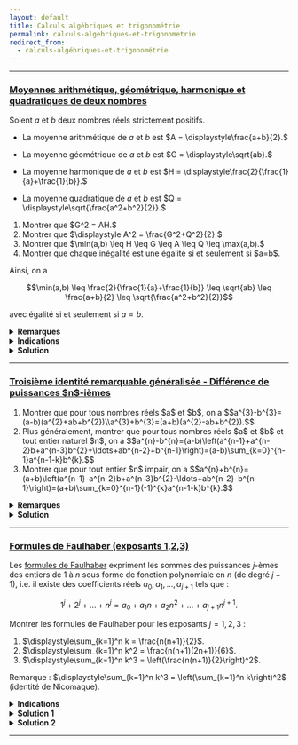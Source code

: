 ```yaml
---
layout: default
title: Calculs algébriques et trigonométrie
permalink: calculs-algebriques-et-trigonometrie
redirect_from:
  - calculs-algébriques-et-trigonométrie
---
```


---

<h3 id="moyennes-arithmetique-geometrique-harmonique-quadratique">
  <a href="#moyennes-arithmetique-geometrique-harmonique-quadratique" class="header">
  Moyennes arithmétique, géométrique, harmonique et quadratiques de deux nombres</a>
</h3>

Soient $a$ et $b$ deux nombres réels strictement positifs.

- La moyenne arithmétique de $a$ et $b$ est $A = \displaystyle\frac{a+b}{2}.$

- La moyenne géométrique de $a$ et $b$ est $G = \displaystyle\sqrt{ab}.$

- La moyenne harmonique de $a$ et $b$ est $H = \displaystyle\frac{2}{\frac{1}{a}+\frac{1}{b}}.$

- La moyenne quadratique de $a$ et $b$ est $Q = \displaystyle\sqrt{\frac{a^2+b^2}{2}}.$

<ol>
  <li>
    Montrer que $G^2 = AH.$
  </li>
  <li>
    Montrer que $\displaystyle A^2 = \frac{G^2+Q^2}{2}.$
  </li>
  <li>
    Montrer que $\min(a,b) \leq H \leq G \leq A \leq Q \leq \max(a,b).$
  </li>
  <li>
    Montrer que chaque inégalité est une égalité si et seulement si $a=b$.
  </li>
</ol>

Ainsi, on a

$$\min(a,b) \leq \frac{2}{\frac{1}{a}+\frac{1}{b}} \leq \sqrt{ab} \leq \frac{a+b}{2} \leq \sqrt{\frac{a^2+b^2}{2}}$$

avec égalité si et seulement si $a=b$.

<details>
  <summary><b>Remarques</b></summary>
    Ces moyennes sont généralisables à $n$ nombres réels strictement positifs $a_1,\ldots,a_n$ :
    $$A = \frac{a_1+\ldots+a_n}{n},\quad G = \sqrt[n]{a_1\ldots a_n},\quad H = \frac{n}{\frac{1}{a_1}+\ldots+\frac{1}{a_n}},\quad Q = \sqrt{\frac{a_1^2+\ldots+a_n^2}{n}}.$$
    Les égalités des questions 1. et 2. sont fausses en général pour $n>2$, mais les inégalités restent vraies :
    $$\min(a_1,\ldots,a_n) \leq H \leq G \leq A \leq Q \leq \max(a_1,\ldots,a_n).$$
    C'est-à-dire :
    $$\min(a_1,\ldots,a_n) \leq \frac{n}{\frac{1}{a_1}+\ldots+\frac{1}{a_n}} \leq \sqrt[n]{a_1\ldots a_n} \leq \frac{a_1+\ldots+a_n}{n} \leq \sqrt{\frac{a_1^2+\ldots+a_n^2}{n}} \leq \max(a_1,\ldots,a_n).$$
    Voici une visualisation géométrique des moyennes arithmétique, géométrique, harmonique et quadratique :
    <p align="center">
    <img src="https://upload.wikimedia.org/wikipedia/commons/c/cc/Inegalites_moyennes.gif" alt="Diagramme de Venn de la différence symétrique" width="400"/>
    </p>
    De plus, on peut démontrer la formule $\displaystyle A^2 = \frac{G^2+Q^2}{2}$ à partir de ce dessin et en utilisant le théorème de Pythagore plusieurs fois :
    $$A^2 + OK^2 = Q^2,\quad G^2 + OK^2 = (OP+H)^2 = A^2.$$
    Pour finir, voici une preuve géométriques des inégalités :
    $$\min(a,b) \leq H = \frac{2}{\frac{1}{a}+\frac{1}{b}} \leq \sqrt{ab} = G \leq \frac{a+b}{2} = A \leq \sqrt{\frac{a^2+b^2}{2}} = Q \leq \max(a,b).$$
    <p align="center">
    <img src="https://upload.wikimedia.org/wikipedia/commons/thumb/a/a1/QM_AM_GM_HM_inequality_visual_proof.svg/1920px-QM_AM_GM_HM_inequality_visual_proof.svg.png" alt="Diagramme de Venn de la différence symétrique" width="400"/>
    </p>
</details>

<details>
  <summary><b>Indications</b></summary>
    Pour la question 3., commencer par la dernière inégalité et montrer que $Q \leq \max(a,b)$, puis $A \leq Q$ etc.
</details>

<details>
  <summary><b>Solution</b></summary>
    <ol>
      <li>
        $\displaystyle AH = \frac{a+b}{2}\frac{2}{\frac{1}{a}+\frac{1}{b}} = \frac{a+b}{\frac{a+b}{ab}} = ab = G^2$.
      </li>
      <li>
        $\displaystyle G^2+Q^2 = ab + \frac{a^2+b^2}{2} = \frac{2ab+a^2+b^2}{2} = 2\frac{(a+b)^2}{4} = 2A^2$.
      </li>
      <li>
        $\bullet\ Q \leq \max(a,b)$ :
        $$Q = \sqrt{\frac{a^2+b^2}{2}} \leq \sqrt{\frac{\max(a^2,b^2)+\max(a^2,b^2)}{2}} = \sqrt{\max(a^2,b^2)} = \sqrt{\max(a,b)^2} = \max(a,b).$$
        $\bullet\ A \leq Q$ :
        $$A \leq Q \iff A^2 \leq Q^2 \iff \frac{a^2+2ab+b^2}{4} \leq \frac{a^2+b^2}{2} \iff 0 \leq a^2-2ab+b^2 = (a-b)^2.$$
        $\bullet\ G \leq A$ :
        $$G \leq A \iff G^2 \leq A^2 \iff ab \leq \frac{a^2+2ab+b^2}{4} \iff 0 \leq a^2-2ab+b^2 = (a-b)^2.$$
        $\bullet\ H \leq G$ :
        $$H \leq G \iff \frac{2ab}{a+b} \leq \sqrt{ab} \iff \sqrt{ab} \leq \frac{a+b}{2} \iff G \leq A.$$
        On pouvait aussi utiliser la question 1. :
        $$\displaystyle H \leq G \iff \frac{G^2}{A} \leq G \iff G \leq A.$$
        $\bullet\ \min(a,b) \leq H$ :
        $$\min(a,b) \leq H = \frac{2}{\frac{1}{a}+\frac{1}{b}} \iff \frac{\frac{1}{a}+\frac{1}{b}}{2} \leq \frac{1}{\min(a,b)} = \max\left(\frac1a,\frac1b\right) \iff \frac{a'+b'}{2} \leq \max(a',b')$$
        avec $a' = \frac1a$ et $b' = \frac1b$ des nombres réels strictement positifs, et on invoque l'inégalité $A\leq\max(a,b)$.
      </li>
      <li>
        D'après les preuves de la question 3, on voit que chaque inégalité est une égalité si et seulement si $a=b$ :<br>
        $\bullet\ Q = \max(a,b) \iff a^2+b^2 = 2\max(a^2,b^2) \iff a^2 = b^2 \iff a=b$ ($a,b>0$).<br>
        $\bullet\ A = Q \iff (a-b)^2 = 0 \iff a=b$.<br>
        $\bullet\ G = A \iff (a-b)^2 = 0 \iff a=b$.<br>
        $\bullet\ H = G \iff G = A \iff a=b$.<br>
        $\bullet\ \displaystyle \min(a,b) = H \iff \frac{\frac1a+\frac1b}{2} = \max\left(\frac1a,\frac1b\right) \iff \frac1a = \frac1b \iff a=b$.
      </li>
    </ol>
</details>

---

<h3 id="troisieme-identite-remarquable-generalisee">
  <a href="#troisieme-identite-remarquable-generalisee" class="header">
  Troisième identité remarquable généralisée - Différence de puissances $n$-ièmes</a>
</h3>

<ol>
  <li>
    Montrer que pour tous nombres réels $a$ et $b$, on a
    $$a^{3}-b^{3}=(a-b)(a^{2}+ab+b^{2})\\a^{3}+b^{3}=(a+b)(a^{2}-ab+b^{2}).$$
  </li>
  <li>
    Plus généralement, montrer que pour tous nombres réels $a$ et $b$ et tout entier naturel $n$, on a
    $$a^{n}-b^{n}=(a-b)\left(a^{n-1}+a^{n-2}b+a^{n-3}b^{2}+\ldots+ab^{n-2}+b^{n-1}\right)=(a-b)\sum_{k=0}^{n-1}a^{n-1-k}b^{k}.$$
  </li>
  <li>
    Montrer que pour tout entier $n$ impair, on a
    $$a^{n}+b^{n}=(a+b)\left(a^{n-1}-a^{n-2}b+a^{n-3}b^{2}-\ldots+ab^{n-2}-b^{n-1}\right)=(a+b)\sum_{k=0}^{n-1}(-1)^{k}a^{n-1-k}b^{k}.$$
  </li>
</ol>

<details>
  <summary><b>Remarques</b></summary>
    Ces identités généralisent celle bien connue pour $n=2$ : $a^2-b^2=(a-b)(a+b)$.<br>
    De plus, ces formules sont vraies pour $a$ et $b$ dans $\mathbb{C}$, ou plus généralement dans un anneau commutatif (en gros une structure algébrique où l'on peut additionner et multiplier, avec la distributivité et la commutativité) ou dans un anneau quelconque où $a$ et $b$ commutent.
</details>

<details>
  <summary><b>Solution</b></summary>
    <ol>
      <li>
        On développe les produits :
        $$\begin{align*}
          (a-b)(a^{2}+ab+b^{2}) &= a^{3}+a^{2}b+ab^{2}-a^{2}b-ab^{2}-b^{3}\\
          &= a^{3}-b^{3}.
        \end{align*}$$
        $$\begin{align*}
          (a+b)(a^{2}-ab+b^{2}) &= a^{3}-a^{2}b+ab^{2}+a^{2}b-ab^{2}-b^{3}\\
          &= a^{3}+b^{3}.
        \end{align*}$$
      </li>
      <li>
        On développe :
        $$\begin{align*}
          (a-b)\sum_{k=0}^{n-1}a^{n-1-k}b^{k} &= \sum_{k=0}^{n-1}a^{n-k}b^{k}-\sum_{k=0}^{n-1}a^{n-1-k}b^{k+1}\\
          &= \sum_{k=0}^{n-1}a^{n-k}b^{k} - \sum_{k=1}^{n}a^{n-k}b^{k}\\
          &= a^{n}b^{0}+a^{n-1}b^{1}+\ldots+a^{1}b^{n-1} - a^{n-1}b^{1}-\ldots-a^{1}b^{n-1}-a^{0}b^{n}\\
          &= a^{n}-b^{n}.
        \end{align*}$$
      </li>
      <li>
        Lorque $n$ est impair, on remplace $b$ par $-b$ dans la formule précédente :
        $$a^{n}+b^{n} = a^n-(-b)^n = (a-(-b))\sum_{k=0}^{n-1}a^{n-1-k}(-b)^{k} = (a+b)\sum_{k=0}^{n-1}(-1)^{k}a^{n-1-k}b^{k}.$$
      </li>
    </ol>
</details>

---

<h3 id="formules-de-faulhaber-123">
  <a href="#formules-de-faulhaber-123" class="header">
  Formules de Faulhaber (exposants 1,2,3)</a>
</h3>

Les <a href="https://fr.wikipedia.org/wiki/Formule_de_Faulhaber" target="_blank">formules de Faulhaber</a> expriment les sommes des puissances $j$-èmes des entiers de $1$ à $n$ sous forme de fonction polynomiale en $n$ (de degré $j+1$), i.e. il existe des coefficients réels $a_0,a_1,\ldots,a_{j+1}$ tels que :

$$1^j + 2^j + \ldots + n^j = a_0 + a_1n + a_2n^2 + \ldots + a_{j+1}n^{j+1}.$$

Montrer les formules de Faulhaber pour les exposants $j=1,2,3$ :

1. $\displaystyle\sum_{k=1}^n k = \frac{n(n+1)}{2}$.
2. $\displaystyle\sum_{k=1}^n k^2 = \frac{n(n+1)(2n+1)}{6}$.
3. $\displaystyle\sum_{k=1}^n k^3 = \left(\frac{n(n+1)}{2}\right)^2$.

Remarque : $\displaystyle\sum_{k=1}^n k^3 = \left(\sum_{k=1}^n k\right)^2$ (identité de Nicomaque).

<details>
  <summary><b>Indications</b></summary>
    <details>
      <summary><u>Indication solution 1</u></summary>
        Faire une récurrence.
    </details>
    <details>
      <summary><u>Indication solution 2</u></summary>
        Visualiser géométriquement.
    </details>
</details>

<details>
  <summary><b>Solution 1</b></summary>
    Montrons les formules de Faulhaber par récurrence sur $n\in\mathbb{N}^*$.<br>
    <li>
      <u>Initialisation :</u><br>
      Pour $n=1$, on a
      <ol>
        <li>$\displaystyle\sum_{k=1}^1 k = 1 = \frac{1(1+1)}{2}$.</li>
        <li>$\displaystyle\sum_{k=1}^1 k^2 = 1 = \frac{1(1+1)(2\cdot 1+1)}{6}$.</li>
        <li>$\displaystyle\sum_{k=1}^1 k^3 = 1 = \left(\frac{1(1+1)}{2}\right)^2$.</li>
      </ol>
      Donc les formules de Faulhaber sont vraies pour $n=1$.
    </li>
    <li>
      <u>Hérédité :</u><br>
      Supposons que les formules de Faulhaber soient vraies pour un certain $n\in\mathbb{N}^*$.<br>
      Montrons-les pour $n+1$.
      <ol>
        <li>
          Pour l'exposant $j=1$, on a
          $$\begin{align*}
            \sum_{k=1}^{n+1} k &= \left(\sum_{k=1}^n k\right) + (n+1)\\
            &= \frac{n(n+1)}{2} + (n+1) \qquad \text{(par hypothèse de récurrence)}\\
            &= \frac{n(n+1) + 2(n+1)}{2}\\
            &= \frac{(n+1)(n+2)}{2}.
          \end{align*}$$
          D'où l'hérédité et la récurrence.
        </li>
        <li>
          Pour l'exposant $j=2$, on a
          $$\begin{align*}
            \sum_{k=1}^{n+1} k^2 &= \left(\sum_{k=1}^n k^2\right) + (n+1)^2\\
            &= \frac{n(n+1)(2n+1)}{6} + (n+1)^2 \qquad \text{(par hypothèse de récurrence)}\\
            &= \frac{n(n+1)(2n+1) + 6(n+1)^2}{6}\\
            &= \frac{(n+1)(n(2n+1)+6(n+1))}{6}\\
            &= \frac{(n+1)(2n^2+7n+6)}{6}\\
            &= \frac{(n+1)(n+2)(2n+3)}{6}.
          \end{align*}$$
          D'où l'hérédité et la récurrence.
        </li>
        <li>
          Pour l'exposant $j=3$, on a
          $$\begin{align*}
            \sum_{k=1}^{n+1} k^3 &= \left(\sum_{k=1}^n k^3\right) + (n+1)^3\\
            &= \left(\frac{n(n+1)}{2}\right)^2 + (n+1)^3 \qquad \text{(par hypothèse de récurrence)}\\
            &= \frac{n^2(n+1)^2}{4} + (n+1)^3\\
            &= \frac{n^2(n+1)^2 + 4(n+1)^3}{4}\\
            &= \frac{(n+1)^2(n^2+4(n+1))}{4}\\
            &= \frac{(n+1)^2(n^2+4n+4)}{4}\\
            &= \frac{(n+1)^2(n+2)^2}{4}.
          \end{align*}$$
          D'où l'hérédité et la récurrence.
        </li>
      </ol>
    </li>
    Ce qui conclut la preuve par récurrence.
</details>

<details>
  <summary><b>Solution 2</b></summary>
    Preuve (presque) sans mots, par visualisation géométrique.<br>
    <ol>
      <li>
        $\displaystyle S_1 = \sum_{k=1}^n k = \frac{n(n+1)}{2}$<br>
        Ici, avec $n=6$ : $S_1 = 1+2+3+4+5+6$
        <p align="center" style="font-size: 3em; line-height: 0.6em">
        ■□□□□□□ <br>
        ■■□□□□□ <br>
        ■■■□□□□ <br>
        ■■■■□□□ <br>
        ■■■■■□□ <br>
        ■■■■■■□ <br>
        </p>
        $S_1+S_1$ forme un rectangle de longueur $n+1=7$ et de largeur $n=6$.<br>
        Donc $2S_1 = n(n+1)$ d'où $\displaystyle S_1 = \frac{n(n+1)}{2}$.<br><br>
        Voici de plus la preuve de Gauss (quand il était enfant selon la légende) :
        <p align="center">
        <img src="https://upload.wikimedia.org/wikipedia/commons/2/28/Animated_proof_for_the_formula_giving_the_sum_of_the_first_integers_1%2B2%2B...%2Bn.gif" alt="Somme des entiers" width="400"/>
        </p>
        $$\begin{array}{lr*{10}{c}}
        S_1 &=& 1 & + & 2 & + & \cdots & + & n-1 & + & n\\
        S_1 &=& n & + & n-1 & + & \cdots & + & 2 & + & 1\\
        S_1+S_1 &=& n+1 & + & n+1 & + & \cdots & + & n+1 & + & n+1
        \end{array}$$
        Donc $2S_1 = n(n+1)$ d'où $\displaystyle S_1 = \frac{n(n+1)}{2}$.<br><br>
      </li>
      <li>
        $\displaystyle S_2 = \sum_{k=1}^n k^2 = \frac{n(n+1)(2n+1)}{6}$<br>
        <p align="center">
        <img src="https://upload.wikimedia.org/wikipedia/commons/9/9d/Somme-des-carrés_%28cl%29.jpg" alt="Somme des carrés" width="400"/>
        </p>
        $3S_2$ forme un parallépipède de dimensions $n$, $n+1$ et $\displaystyle n+\frac12$.<br>
        Donc $\displaystyle 3S_2 = n(n+1)\left(n+\frac12\right)$ d'où $\displaystyle S_2 = \frac{n(n+1)(2n+1)}{6}$.<br><br>
      </li>
      <li>
        $\displaystyle S_3 = \sum_{k=1}^n k^3 = \left(\sum_{k=1}^n k\right)^2 = S_1^2$
        <p align="center">
        <img src="https://upload.wikimedia.org/wikipedia/commons/thumb/2/26/Nicomachus_theorem_3D.svg/1280px-Nicomachus_theorem_3D.svg.png" alt="Somes des cubes" width="400"/>
        </p>
      </li>
    </ol>
</details>

---
